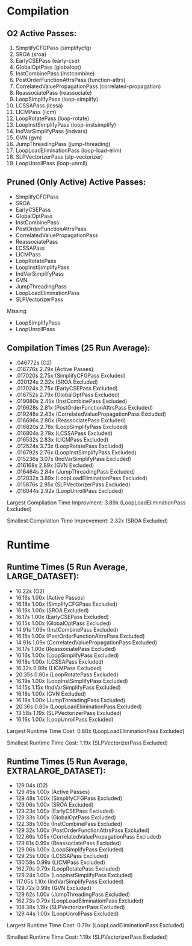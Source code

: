 # Compilation

## O2 Active Passes: 
1. SimplifyCFGPass (simplifycfg)
2. SROA (sroa)
3. EarlyCSEPass (early-cse)
4. GlobalOptPass (globalopt)
5. InstCombinePass (instcombine)
6. PostOrderFunctionAttrsPass (function-attrs)
7. CorrelatedValuePropagationPass (correlated-propagation)
8. ReassociatePass (reassociate)
9. LoopSimplifyPass (loop-simplify)
10. LCSSAPass (lcssa)
11. LICMPass (licm)
12. LoopRotatePass (loop-rotate)
13. LoopInstSimplifyPass (loop-instsimplify)
14. IndVarSimplifyPass (indvars)
15. GVN (gvn)
16. JumpThreadingPass (jump-threading)
17. LoopLoadEliminationPass (loop-load-elim)
18. SLPVectorizerPass (slp-vectorizer)
19. LoopUnrollPass (loop-unroll)

## Pruned (Only Active) Active Passes:
* SimplifyCFGPass
* SROA
* EarlyCSEPass
* GlobalOptPass
* InstCombinePass
* PostOrderFunctionAttrsPass
* CorrelatedValuePropagationPass
* ReassociatePass
* LCSSAPass
* LICMPass
* LoopRotatePass
* LoopInstSimplifyPass
* IndVarSimplifyPass
* GVN
* JumpThreadingPass
* LoopLoadEliminationPass
* SLPVectorizerPass

Missing:
* LoopSimplifyPass
* LoopUnrollPass

## Compilation Times (25 Run Average):
* .046772s (O2)
* .016776s 2.79x (Active Passes)
* .017020s 2.75x (SimplifyCFGPass Excluded)
* .020124s 2.32x (SROA Excluded)
* .017024s 2.75x (EarlyCSEPass Excluded)
* .016752s 2.79x (GlobalOptPass Excluded)
* .019080s 2.45x (InstCombinePass Excluded)
* .016628s 2.81x (PostOrderFunctionAttrsPass Excluded)
* .019248s 2.43x (CorrelatedValuePropagationPass Excluded)
* .016696s 2.80x (ReassociatePass Excluded)
* .016820s 2.78x (LoopSimplifyPass Excluded)
* .016804s 2.78x (LCSSAPass Excluded)
* .016532s 2.83x (LICMPass Excluded)
* .012524s 3.73x (LoopRotatePass Excluded)
* .016792s 2.76x (LoopInstSimplifyPass Excluded)
* .015236s 3.07x (IndVarSimplifyPass Excluded)
* .016168s 2.89x (GVN Excluded)
* .016464s 2.84x (JumpThreadingPass Excluded)
* .012032s 3.89x (LoopLoadEliminationPass Excluded)
* .015876s 2.95x (SLPVectorizerPass Excluded)
* .016044s 2.92x (LoopUnrollPass Excluded)

Largest Compilation Time Improvment: 3.89x (LoopLoadEliminationPass Excluded)

Smallest Compilation Time Improvement: 2.32x (SROA Excluded)

# Runtime

## Runtime Times (5 Run Average, LARGE_DATASET):
* 16.22s (O2)
* 16.16s 1.00x (Active Passes)
* 16.18s 1.00x (SimplifyCFGPass Excluded)
* 16.16s 1.00x (SROA Excluded)
* 16.17s 1.00x (EarlyCSEPass Excluded)
* 16.15s 1.00x (GlobalOptPass Excluded)
* 14.91s 1.09x (InstCombinePass Excluded)
* 16.15s 1.00x (PostOrderFunctionAttrsPass Excluded)
* 14.91s 1.09x (CorrelatedValuePropagationPass Excluded)
* 16.17s 1.00x (ReassociatePass Excluded)
* 16.16s 1.00x (LoopSimplifyPass Excluded)
* 16.18s 1.00x (LCSSAPass Excluded)
* 16.32s 0.99x (LICMPass Excluded)
* 20.35s 0.80x (LoopRotatePass Excluded)
* 16.19s 1.00x (LoopInstSimplifyPass Excluded)
* 14.15s 1.15x (IndVarSimplifyPass Excluded)
* 16.18s 1.00x (GVN Excluded)
* 16.18s 1.00x (JumpThreadingPass Excluded)
* 20.36s 0.80x (LoopLoadEliminationPass Excluded)
* 13.58s 1.19x (SLPVectorizerPass Excluded)
* 16.16s 1.00x (LoopUnrollPass Excluded)
 
Largest Runtime Time Cost: 0.80x (LoopLoadEliminationPass Excluded)

Smallest Runtime Time Cost: 1.19x (SLPVectorizerPass Excluded)

## Runtime Times (5 Run Average, EXTRALARGE_DATASET):
* 129.04s (O2)
* 129.45s 1.00x (Active Passes)
* 129.48s 1.00x (SimplifyCFGPass Excluded)
* 129.06s 1.00x (SROA Excluded)
* 129.23s 1.00x (EarlyCSEPass Excluded)
* 129.33s 1.00x (GlobalOptPass Excluded)
* 122.38s 1.05x (InstCombinePass Excluded)
* 129.32s 1.00x (PostOrderFunctionAttrsPass Excluded)
* 122.66s 1.05x (CorrelatedValuePropagationPass Excluded)
* 129.81s 0.99x (ReassociatePass Excluded)
* 129.06s 1.00x (LoopSimplifyPass Excluded)
* 129.25s 1.00x (LCSSAPass Excluded)
* 130.58s 0.99x (LICMPass Excluded)
* 162.79s 0.79x (LoopRotatePass Excluded)
* 129.24s 1.00x (LoopInstSimplifyPass Excluded)
* 117.05s 1.10x (IndVarSimplifyPass Excluded)
* 129.72s 0.99x (GVN Excluded)
* 129.62s 1.00x (JumpThreadingPass Excluded)
* 162.73s 0.79x (LoopLoadEliminationPass Excluded)
* 108.38s 1.19x (SLPVectorizerPass Excluded)
* 129.44s 1.00x (LoopUnrollPass Excluded)
 
Largest Runtime Time Cost: 0.79x (LoopLoadEliminationPass Excluded)

Smallest Runtime Time Cost: 1.19x (SLPVectorizerPass Excluded)
